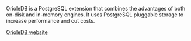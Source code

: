 OrioleDB is a PostgreSQL extension that combines the advantages of both on-disk and in-memory engines.
It uses PostgreSQL pluggable storage to increase performance and cut costs.

[OrioleDB website](https://www.orioledb.com/)
